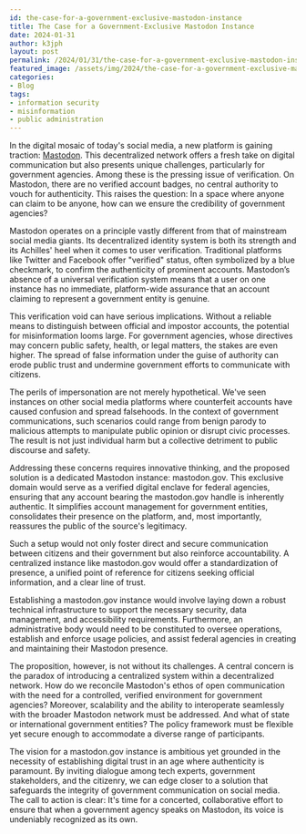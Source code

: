 ```yaml
---
id: the-case-for-a-government-exclusive-mastodon-instance
title: The Case for a Government-Exclusive Mastodon Instance
date: 2024-01-31
author: k3jph
layout: post
permalink: /2024/01/31/the-case-for-a-government-exclusive-mastodon-instance
featured_image: /assets/img/2024/the-case-for-a-government-exclusive-mastodon-instance.jpg
categories:
- Blog 
tags:
- information security
- misinformation
- public administration
---
```


In the digital mosaic of today's social media, a new platform is
gaining traction: [Mastodon](https://joinmastodon.org/). This decentralized network offers a
fresh take on digital communication but also presents unique
challenges, particularly for government agencies. Among these is
the pressing issue of verification. On Mastodon, there are no
verified account badges, no central authority to vouch for authenticity.
This raises the question: In a space where anyone can claim to be
anyone, how can we ensure the credibility of government agencies?

Mastodon operates on a principle vastly different from that of
mainstream social media giants. Its decentralized identity system
is both its strength and its Achilles' heel when it comes to user
verification. Traditional platforms like Twitter and Facebook offer
"verified" status, often symbolized by a blue checkmark, to confirm
the authenticity of prominent accounts. Mastodon’s absence of a
universal verification system means that a user on one instance has
no immediate, platform-wide assurance that an account claiming to
represent a government entity is genuine.

This verification void can have serious implications. Without a
reliable means to distinguish between official and impostor accounts,
the potential for misinformation looms large. For government agencies,
whose directives may concern public safety, health, or legal matters,
the stakes are even higher. The spread of false information under
the guise of authority can erode public trust and undermine government
efforts to communicate with citizens.

The perils of impersonation are not merely hypothetical. We've seen
instances on other social media platforms where counterfeit accounts
have caused confusion and spread falsehoods. In the context of
government communications, such scenarios could range from benign
parody to malicious attempts to manipulate public opinion or disrupt
civic processes. The result is not just individual harm but a
collective detriment to public discourse and safety.

Addressing these concerns requires innovative thinking, and the
proposed solution is a dedicated Mastodon instance: mastodon.gov.
This exclusive domain would serve as a verified digital enclave for
federal agencies, ensuring that any account bearing the mastodon.gov
handle is inherently authentic. It simplifies account management
for government entities, consolidates their presence on the platform,
and, most importantly, reassures the public of the source's legitimacy.

Such a setup would not only foster direct and secure communication
between citizens and their government but also reinforce accountability.
A centralized instance like mastodon.gov would offer a standardization
of presence, a unified point of reference for citizens seeking
official information, and a clear line of trust.

Establishing a mastodon.gov instance would involve laying down a
robust technical infrastructure to support the necessary security,
data management, and accessibility requirements. Furthermore, an
administrative body would need to be constituted to oversee operations,
establish and enforce usage policies, and assist federal agencies
in creating and maintaining their Mastodon presence.

The proposition, however, is not without its challenges. A central
concern is the paradox of introducing a centralized system within
a decentralized network. How do we reconcile Mastodon's ethos of
open communication with the need for a controlled, verified environment
for government agencies? Moreover, scalability and the ability to
interoperate seamlessly with the broader Mastodon network must be
addressed. And what of state or international government entities?
The policy framework must be flexible yet secure enough to accommodate
a diverse range of participants.

The vision for a mastodon.gov instance is ambitious yet grounded
in the necessity of establishing digital trust in an age where
authenticity is paramount. By inviting dialogue among tech experts,
government stakeholders, and the citizenry, we can edge closer to
a solution that safeguards the integrity of government communication
on social media. The call to action is clear: It's time for a
concerted, collaborative effort to ensure that when a government
agency speaks on Mastodon, its voice is undeniably recognized as
its own.
